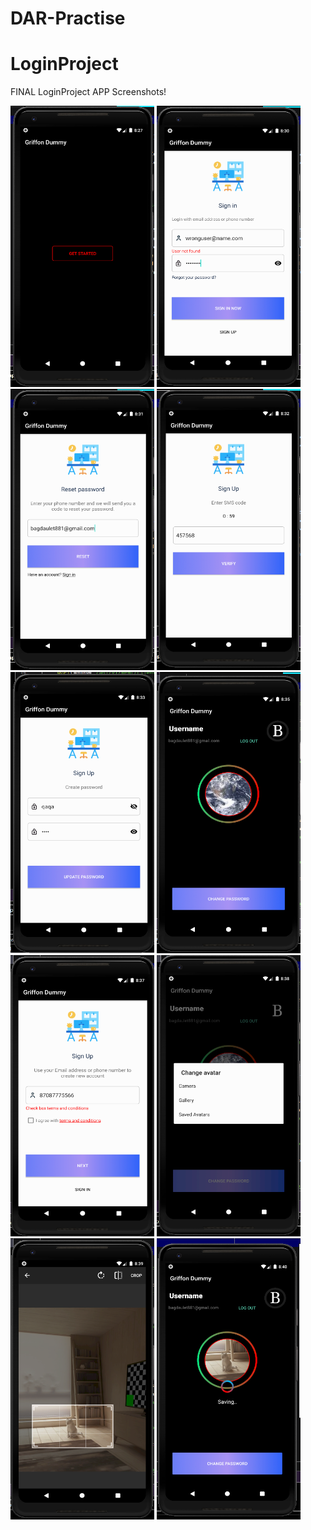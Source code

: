 # DAR-Practise 
# LoginProject
FINAL LoginProject APP Screenshots!

<img src="./start.png" alt="drawing" width="230" height="450"/>
<img src="./loginValid.png" alt="drawing" width="230" height="450"/>
<img src="./reset.png" alt="drawing" width="230" height="450"/>
<img src="./verif.png" alt="drawing" width="230" height="450"/>
<img src="./newpwd.png" alt="drawing" width="230" height="450"/>
<img src="./profile.png" alt="drawing" width="230" height="450"/>
<img src="./reg.png" alt="drawing" width="230" height="450"/>
<img src="./avaupload.png" alt="drawing" width="230" height="450"/>
<img src="./avacrop.png" alt="drawing" width="230" height="450"/>
<img src="./avasave.png" alt="drawing" width="230" height="450"/>
